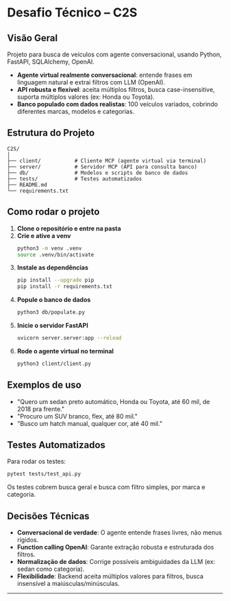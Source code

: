 # Desafio Técnico – C2S

## Visão Geral

Projeto para busca de veículos com agente conversacional, usando Python, FastAPI, SQLAlchemy, OpenAI.

- **Agente virtual realmente conversacional**: entende frases em linguagem natural e extrai filtros com LLM (OpenAI).
- **API robusta e flexível**: aceita múltiplos filtros, busca case-insensitive, suporta múltiplos valores (ex: Honda ou Toyota).
- **Banco populado com dados realistas**: 100 veículos variados, cobrindo diferentes marcas, modelos e categorias.

## Estrutura do Projeto

```
C2S/
│
├── client/           # Cliente MCP (agente virtual via terminal)
├── server/           # Servidor MCP (API para consulta banco)
├── db/               # Modelos e scripts de banco de dados
├── tests/            # Testes automatizados
├── README.md
└── requirements.txt
```

## Como rodar o projeto

1. **Clone o repositório e entre na pasta**
2. **Crie e ative a venv**
   ```bash
   python3 -m venv .venv
   source .venv/bin/activate
   ```
3. **Instale as dependências**
   ```bash
   pip install --upgrade pip
   pip install -r requirements.txt
   ```
4. **Popule o banco de dados**
   ```bash
   python3 db/populate.py
   ```
5. **Inicie o servidor FastAPI**
   ```bash
   uvicorn server.server:app --reload
   ```
6. **Rode o agente virtual no terminal**
   ```bash
   python3 client/client.py
   ```

## Exemplos de uso

- "Quero um sedan preto automático, Honda ou Toyota, até 60 mil, de 2018 pra frente."
- "Procuro um SUV branco, flex, até 80 mil."
- "Busco um hatch manual, qualquer cor, até 40 mil."

## Testes Automatizados

Para rodar os testes:
```bash
pytest tests/test_api.py
```
Os testes cobrem busca geral e busca com filtro simples, por marca e categoria.


## Decisões Técnicas

- **Conversacional de verdade**: O agente entende frases livres, não menus rígidos.
- **Function calling OpenAI**: Garante extração robusta e estruturada dos filtros.
- **Normalização de dados**: Corrige possíveis ambiguidades da LLM (ex: sedan como categoria).
- **Flexibilidade**: Backend aceita múltiplos valores para filtros, busca insensível a maiúsculas/minúsculas.

---
